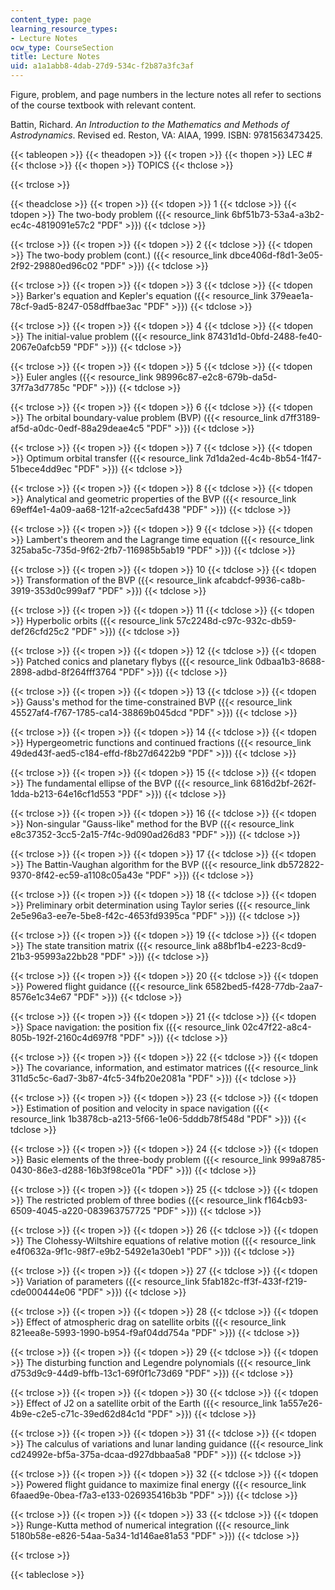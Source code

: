 ```yaml
---
content_type: page
learning_resource_types:
- Lecture Notes
ocw_type: CourseSection
title: Lecture Notes
uid: a1a1abb8-4dab-27d9-534c-f2b87a3fc3af
---
```


Figure, problem, and page numbers in the lecture notes all refer to sections of the course textbook with relevant content.

Battin, Richard. _An Introduction to the Mathematics and Methods of Astrodynamics_. Revised ed. Reston, VA: AIAA, 1999. ISBN: 9781563473425.

{{< tableopen >}}
{{< theadopen >}}
{{< tropen >}}
{{< thopen >}}
LEC #
{{< thclose >}}
{{< thopen >}}
TOPICS
{{< thclose >}}

{{< trclose >}}

{{< theadclose >}}
{{< tropen >}}
{{< tdopen >}}
1
{{< tdclose >}}
{{< tdopen >}}
The two-body problem ({{< resource_link 6bf51b73-53a4-a3b2-ec4c-4819091e57c2 "PDF" >}})
{{< tdclose >}}

{{< trclose >}}
{{< tropen >}}
{{< tdopen >}}
2
{{< tdclose >}}
{{< tdopen >}}
The two-body problem (cont.) ({{< resource_link dbce406d-f8d1-3e05-2f92-29880ed96c02 "PDF" >}})
{{< tdclose >}}

{{< trclose >}}
{{< tropen >}}
{{< tdopen >}}
3
{{< tdclose >}}
{{< tdopen >}}
Barker's equation and Kepler's equation ({{< resource_link 379eae1a-78cf-9ad5-8247-058dffbae3ac "PDF" >}})
{{< tdclose >}}

{{< trclose >}}
{{< tropen >}}
{{< tdopen >}}
4
{{< tdclose >}}
{{< tdopen >}}
The initial-value problem ({{< resource_link 87431d1d-0bfd-2488-fe40-2067e0afcb59 "PDF" >}})
{{< tdclose >}}

{{< trclose >}}
{{< tropen >}}
{{< tdopen >}}
5
{{< tdclose >}}
{{< tdopen >}}
Euler angles ({{< resource_link 98996c87-e2c8-679b-da5d-37f7a3d7785c "PDF" >}})
{{< tdclose >}}

{{< trclose >}}
{{< tropen >}}
{{< tdopen >}}
6
{{< tdclose >}}
{{< tdopen >}}
The orbital boundary-value problem (BVP) ({{< resource_link d7ff3189-af5d-a0dc-0edf-88a29deae4c5 "PDF" >}})
{{< tdclose >}}

{{< trclose >}}
{{< tropen >}}
{{< tdopen >}}
7
{{< tdclose >}}
{{< tdopen >}}
Optimum orbital transfer ({{< resource_link 7d1da2ed-4c4b-8b54-1f47-51bece4dd9ec "PDF" >}})
{{< tdclose >}}

{{< trclose >}}
{{< tropen >}}
{{< tdopen >}}
8
{{< tdclose >}}
{{< tdopen >}}
Analytical and geometric properties of the BVP ({{< resource_link 69eff4e1-4a09-aa68-121f-a2cec5afd438 "PDF" >}})
{{< tdclose >}}

{{< trclose >}}
{{< tropen >}}
{{< tdopen >}}
9
{{< tdclose >}}
{{< tdopen >}}
Lambert's theorem and the Lagrange time equation ({{< resource_link 325aba5c-735d-9f62-2fb7-116985b5ab19 "PDF" >}})
{{< tdclose >}}

{{< trclose >}}
{{< tropen >}}
{{< tdopen >}}
10
{{< tdclose >}}
{{< tdopen >}}
Transformation of the BVP ({{< resource_link afcabdcf-9936-ca8b-3919-353d0c999af7 "PDF" >}})
{{< tdclose >}}

{{< trclose >}}
{{< tropen >}}
{{< tdopen >}}
11
{{< tdclose >}}
{{< tdopen >}}
Hyperbolic orbits ({{< resource_link 57c2248d-c97c-932c-db59-def26cfd25c2 "PDF" >}})
{{< tdclose >}}

{{< trclose >}}
{{< tropen >}}
{{< tdopen >}}
12
{{< tdclose >}}
{{< tdopen >}}
Patched conics and planetary flybys ({{< resource_link 0dbaa1b3-8688-2898-adbd-8f264fff3764 "PDF" >}})
{{< tdclose >}}

{{< trclose >}}
{{< tropen >}}
{{< tdopen >}}
13
{{< tdclose >}}
{{< tdopen >}}
Gauss's method for the time-constrained BVP ({{< resource_link 45527af4-f767-1785-ca14-38869b045dcd "PDF" >}})
{{< tdclose >}}

{{< trclose >}}
{{< tropen >}}
{{< tdopen >}}
14
{{< tdclose >}}
{{< tdopen >}}
Hypergeometric functions and continued fractions ({{< resource_link 49ded43f-aed5-c184-effd-f8b27d6422b9 "PDF" >}})
{{< tdclose >}}

{{< trclose >}}
{{< tropen >}}
{{< tdopen >}}
15
{{< tdclose >}}
{{< tdopen >}}
The fundamental ellipse of the BVP ({{< resource_link 6816d2bf-262f-1dda-b213-64e16cf1d553 "PDF" >}})
{{< tdclose >}}

{{< trclose >}}
{{< tropen >}}
{{< tdopen >}}
16
{{< tdclose >}}
{{< tdopen >}}
Non-singular "Gauss-like" method for the BVP ({{< resource_link e8c37352-3cc5-2a15-7f4c-9d090ad26d83 "PDF" >}})
{{< tdclose >}}

{{< trclose >}}
{{< tropen >}}
{{< tdopen >}}
17
{{< tdclose >}}
{{< tdopen >}}
The Battin-Vaughan algorithm for the BVP ({{< resource_link db572822-9370-8f42-ec59-a1108c05a43e "PDF" >}})
{{< tdclose >}}

{{< trclose >}}
{{< tropen >}}
{{< tdopen >}}
18
{{< tdclose >}}
{{< tdopen >}}
Preliminary orbit determination using Taylor series ({{< resource_link 2e5e96a3-ee7e-5be8-f42c-4653fd9395ca "PDF" >}})
{{< tdclose >}}

{{< trclose >}}
{{< tropen >}}
{{< tdopen >}}
19
{{< tdclose >}}
{{< tdopen >}}
The state transition matrix ({{< resource_link a88bf1b4-e223-8cd9-21b3-95993a22bb28 "PDF" >}})
{{< tdclose >}}

{{< trclose >}}
{{< tropen >}}
{{< tdopen >}}
20
{{< tdclose >}}
{{< tdopen >}}
Powered flight guidance ({{< resource_link 6582bed5-f428-77db-2aa7-8576e1c34e67 "PDF" >}})
{{< tdclose >}}

{{< trclose >}}
{{< tropen >}}
{{< tdopen >}}
21
{{< tdclose >}}
{{< tdopen >}}
Space navigation: the position fix ({{< resource_link 02c47f22-a8c4-805b-192f-2160c4d697f8 "PDF" >}})
{{< tdclose >}}

{{< trclose >}}
{{< tropen >}}
{{< tdopen >}}
22
{{< tdclose >}}
{{< tdopen >}}
The covariance, information, and estimator matrices ({{< resource_link 311d5c5c-6ad7-3b87-4fc5-34fb20e2081a "PDF" >}})
{{< tdclose >}}

{{< trclose >}}
{{< tropen >}}
{{< tdopen >}}
23
{{< tdclose >}}
{{< tdopen >}}
Estimation of position and velocity in space navigation ({{< resource_link 1b3878cb-a213-5f66-1e06-5dddb78f548d "PDF" >}})
{{< tdclose >}}

{{< trclose >}}
{{< tropen >}}
{{< tdopen >}}
24
{{< tdclose >}}
{{< tdopen >}}
Basic elements of the three-body problem ({{< resource_link 999a8785-0430-86e3-d288-16b3f98ce01a "PDF" >}})
{{< tdclose >}}

{{< trclose >}}
{{< tropen >}}
{{< tdopen >}}
25
{{< tdclose >}}
{{< tdopen >}}
The restricted problem of three bodies ({{< resource_link f164cb93-6509-4045-a220-083963757725 "PDF" >}})
{{< tdclose >}}

{{< trclose >}}
{{< tropen >}}
{{< tdopen >}}
26
{{< tdclose >}}
{{< tdopen >}}
The Clohessy-Wiltshire equations of relative motion ({{< resource_link e4f0632a-9f1c-98f7-e9b2-5492e1a30eb1 "PDF" >}})
{{< tdclose >}}

{{< trclose >}}
{{< tropen >}}
{{< tdopen >}}
27
{{< tdclose >}}
{{< tdopen >}}
Variation of parameters ({{< resource_link 5fab182c-ff3f-433f-f219-cde000444e06 "PDF" >}})
{{< tdclose >}}

{{< trclose >}}
{{< tropen >}}
{{< tdopen >}}
28
{{< tdclose >}}
{{< tdopen >}}
Effect of atmospheric drag on satellite orbits ({{< resource_link 821eea8e-5993-1990-b954-f9af04dd754a "PDF" >}})
{{< tdclose >}}

{{< trclose >}}
{{< tropen >}}
{{< tdopen >}}
29
{{< tdclose >}}
{{< tdopen >}}
The disturbing function and Legendre polynomials ({{< resource_link d753d9c9-44d9-bffb-13c1-69f0f1c73d69 "PDF" >}})
{{< tdclose >}}

{{< trclose >}}
{{< tropen >}}
{{< tdopen >}}
30
{{< tdclose >}}
{{< tdopen >}}
Effect of J2 on a satellite orbit of the Earth ({{< resource_link 1a557e26-4b9e-c2e5-c71c-39ed62d84c1d "PDF" >}})
{{< tdclose >}}

{{< trclose >}}
{{< tropen >}}
{{< tdopen >}}
31
{{< tdclose >}}
{{< tdopen >}}
The calculus of variations and lunar landing guidance ({{< resource_link cd24992e-bf5a-375a-dcaa-d927dbbaa5a8 "PDF" >}})
{{< tdclose >}}

{{< trclose >}}
{{< tropen >}}
{{< tdopen >}}
32
{{< tdclose >}}
{{< tdopen >}}
Powered flight guidance to maximize final energy ({{< resource_link 6faaed9e-0bea-f7a3-e133-026935416b3b "PDF" >}})
{{< tdclose >}}

{{< trclose >}}
{{< tropen >}}
{{< tdopen >}}
33
{{< tdclose >}}
{{< tdopen >}}
Runge-Kutta method of numerical integration ({{< resource_link 5180b58e-e826-54aa-5a34-1d146ae81a53 "PDF" >}})
{{< tdclose >}}

{{< trclose >}}

{{< tableclose >}}